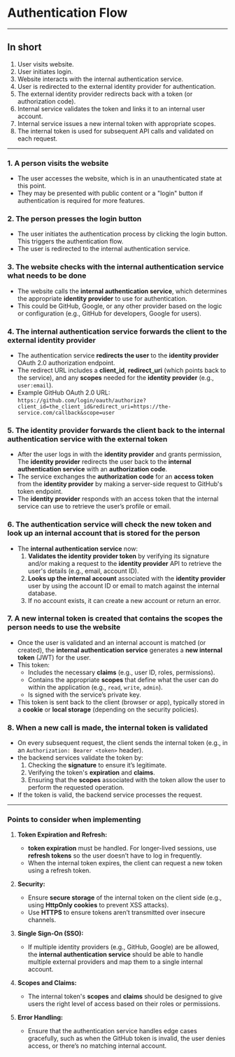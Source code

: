 
# Authentication Flow

---

## In short

1. User visits website.
2. User initiates login.
3. Website interacts with the internal authentication service.
4. User is redirected to the external identity provider for authentication.
5. The external identity provider redirects back with a token (or authorization code).
6. Internal service validates the token and links it to an internal user account.
7. Internal service issues a new internal token with appropriate scopes.
8. The internal token is used for subsequent API calls and validated on each request.

---

### 1. A person visits the website

- The user accesses the website, which is in an unauthenticated state at this point.
- They may be presented with public content or a "login" button if authentication is required for more features.

### 2. The person presses the login button

- The user initiates the authentication process by clicking the login button. This triggers the authentication flow.
- The user is redirected to the internal authentication service.

### 3. The website checks with the internal authentication service what needs to be done

- The website calls the **internal authentication service**, which determines the appropriate **identity provider** to use for authentication.
- This could be GitHub, Google, or any other provider based on the logic or configuration (e.g., GitHub for developers, Google for users).

### 4. The internal authentication service forwards the client to the external identity provider

- The authentication service **redirects the user** to the **identity provider** OAuth 2.0 authorization endpoint.
- The redirect URL includes a **client_id**, **redirect_uri** (which points back to the service), and any **scopes** needed for the **identity provider** (e.g., `user:email`).
- Example GitHub OAuth 2.0 URL:  
  `https://github.com/login/oauth/authorize?client_id=the_client_id&redirect_uri=https://the-service.com/callback&scope=user`

### 5. The identity provider forwards the client back to the internal authentication service with the external token

- After the user logs in with the **identity provider** and grants permission, The **identity provider** redirects the user back to the **internal authentication service** with an **authorization code**.
- The service exchanges the **authorization code** for an **access token** from the **identity provider** by making a server-side request to GitHub's token endpoint.
- The **identity provider** responds with an access token that the internal service can use to retrieve the user’s profile or email.

### 6. The authentication service will check the new token and look up an internal account that is stored for the person

- The **internal authentication service** now:
  1. **Validates the identity provider token** by verifying its signature and/or making a request to the **identity provider** API to retrieve the user's details (e.g., email, account ID).
  2. **Looks up the internal account** associated with the **identity provider** user by using the account ID or email to match against the internal database.
  3. If no account exists, it can create a new account or return an error.

### 7. A new internal token is created that contains the scopes the person needs to use the website

- Once the user is validated and an internal account is matched (or created), the **internal authentication service** generates a **new internal token** (JWT) for the user.
- This token:
  - Includes the necessary **claims** (e.g., user ID, roles, permissions).
  - Contains the appropriate **scopes** that define what the user can do within the application (e.g., `read`, `write`, `admin`).
  - Is signed with the service’s private key.
- This token is sent back to the client (browser or app), typically stored in a **cookie** or **local storage** (depending on the security policies).

### 8. When a new call is made, the internal token is validated

- On every subsequent request, the client sends the internal token (e.g., in an `Authorization: Bearer <token>` header).
- the backend services validate the token by:
  1. Checking the **signature** to ensure it’s legitimate.
  2. Verifying the token's **expiration** and **claims**.
  3. Ensuring that the **scopes** associated with the token allow the user to perform the requested operation.
- If the token is valid, the backend service processes the request.

---

### Points to consider when implementing

1. **Token Expiration and Refresh:**  
   - **token expiration** must be handled. For longer-lived sessions, use **refresh tokens** so the user doesn’t have to log in frequently.
   - When the internal token expires, the client can request a new token using a refresh token.

2. **Security:**  
   - Ensure **secure storage** of the internal token on the client side (e.g., using **HttpOnly cookies** to prevent XSS attacks).
   - Use **HTTPS** to ensure tokens aren’t transmitted over insecure channels.

3. **Single Sign-On (SSO):**  
   - If multiple identity providers (e.g., GitHub, Google) are be allowed, the **internal authentication service** should be able to handle multiple external providers and map them to a single internal account.

4. **Scopes and Claims:**  
   - The internal token's **scopes** and **claims** should be designed to give users the right level of access based on their roles or permissions.

5. **Error Handling:**  
   - Ensure that the authentication service handles edge cases gracefully, such as when the GitHub token is invalid, the user denies access, or there’s no matching internal account.
